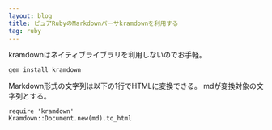 ```yaml
---
layout: blog
title: ピュアRubyのMarkdownパーサkramdownを利用する
tag: ruby
---
```




kramdownはネイティブライブラリを利用しないのでお手軽。

    gem install kramdown

Markdown形式の文字列は以下の1行でHTMLに変換できる。
mdが変換対象の文字列とする。

    require 'kramdown'
    Kramdown::Document.new(md).to_html
